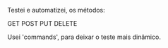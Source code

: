Testei e automatizei, os métodos:

GET
POST
PUT
DELETE

Usei 'commands', para deixar o teste mais dinâmico.
